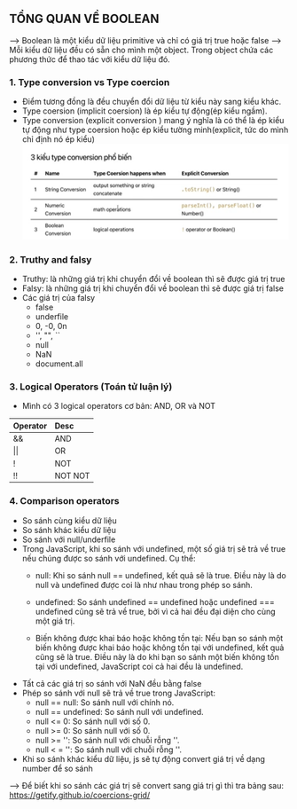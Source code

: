 ## TỔNG QUAN VỀ BOOLEAN
--> Boolean là một kiểu dữ liệu primitive  và chỉ có giá trị true hoặc false
--> Mỗi kiểu dữ liệu đều có sẵn cho mình một object. Trong object chứa các phương thức để thao tác với kiểu dữ liệu đó.
### 1. Type conversion vs Type coercion
- Điểm tương đồng là đều chuyển đổi dữ liệu từ kiểu này sang kiểu khác.
- Type coersion (implicit coersion) là ép kiểu tự động(ép kiểu ngầm).
- Type conversion (explicit conversion ) mang ý nghĩa là có thể là ép kiểu tự động như type coersion hoặc ép kiểu tường minh(explicit, tức do mình chỉ định nó ép kiểu)
![alt text](../images/TypeConversion.png)

### 2. Truthy and falsy
- Truthy: là những giá trị khi chuyển đổi về boolean thì sẽ được giá trị true
- Falsy: là những giá trị khi chuyển đổi về boolean thì sẽ được giá trị false
- Các giá trị của falsy
    - false
    - underfile
    - 0, -0, 0n
    - '', "", ``
    - null
    - NaN
    - document.all

### 3. Logical Operators (Toán tử luận lý)
- Mình có 3 logical operators cơ bản: AND, OR và NOT

| Operator |  Desc      |
|:---------| :----------|
| &&       |  AND       |
| \|\|     |  OR        |
| !        |  NOT       |
| !!       |  NOT NOT   |


### 4. Comparison operators
- So sánh cùng kiểu dữ liệu
- So sánh khác kiểu dữ liệu
- So sánh với null/underfile
- Trong JavaScript, khi so sánh với undefined, một số giá trị sẽ trả về true nếu chúng được so sánh với undefined. Cụ thể:
    + null: Khi so sánh null == undefined, kết quả sẽ là true. Điều này là do null và undefined được coi là như nhau trong phép so sánh.

    + undefined: So sánh undefined == undefined hoặc undefined === undefined cũng sẽ trả về true, bởi vì cả hai đều đại diện cho cùng một giá trị.

    + Biến không được khai báo hoặc không tồn tại: Nếu bạn so sánh một biến không được khai báo hoặc không tồn tại với undefined, kết quả cũng sẽ là true. Điều này là do khi bạn so sánh một biến không tồn tại với undefined, JavaScript coi cả hai đều là undefined.
- Tất cả các giá trị so sánh với NaN đều bằng false
- Phép so sánh với null sẽ trả về true trong JavaScript:
    + null == null: So sánh null với chính nó.
    + null == undefined: So sánh null với undefined.
    + null <= 0: So sánh null với số 0.
    + null >= 0: So sánh null với số 0.
    + null >= '': So sánh null với chuỗi rỗng ''.
    + null < = '': So sánh null với chuỗi rỗng ''.
- Khi so sánh khác kiểu dữ liệu, js sẽ tự động convert giá trị về dạng number để so sánh

--> Để biết khi so sánh các giá trị sẽ convert sang giá trị gì thì tra bảng sau: https://getify.github.io/coercions-grid/

